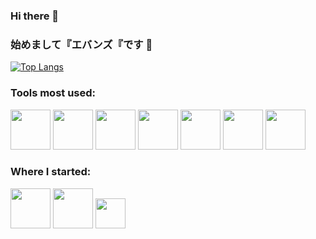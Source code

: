 ### Hi there 👋
### 始めまして『エバンズ『です 👋

[![Top Langs](https://github-readme-stats.vercel.app/api/top-langs/?username=wtfsystems&layout=compact&theme=outrun)](https://github.com/anuraghazra/github-readme-stats)

### Tools most used:
<p float="left">
  <a href="https://archlinux.org"><img src="https://raw.githubusercontent.com/wtfsystems/wtfsystems/main/images/arch.png" height="64"/></a>
  <a href="https://gcc.gnu.org"><img src="https://raw.githubusercontent.com/wtfsystems/wtfsystems/main/images/gcc-logo.png" height="64"/></a>
  <a href="https://www.python.org"><img src=https://raw.githubusercontent.com/wtfsystems/wtfsystems/main/images/Python_logo_icon.png height="64"/></a>
  <a href="https://www.mozilla.org"><img src="https://raw.githubusercontent.com/wtfsystems/wtfsystems/main/images/firefox.png" height="64"/></a>
  <a href="https://code.visualstudio.com"><img src="https://raw.githubusercontent.com/wtfsystems/wtfsystems/main/images/code.png" height="64"/></a>
  <a href="https://hyper.is"><img src="https://raw.githubusercontent.com/wtfsystems/wtfsystems/main/images/hyper.png" height="64"/></a>
  <a href="https://simplenote.com"><img src="https://raw.githubusercontent.com/wtfsystems/wtfsystems/main/images/simplenote.png" height="64"/></a>
</p>

### Where I started:
<p float="left">
  <a href="https://www.ibm.com/ibm/history/exhibits/vintage/vintage_4506VV4023.html"><img src="https://raw.githubusercontent.com/wtfsystems/wtfsystems/main/images/1024px-IBMPS1.jpg" height="64"/></a>
  <a href="https://www.microsoft.com/en-us/p/qbasic/9ntmcqwn2sqm"><img src="https://raw.githubusercontent.com/wtfsystems/wtfsystems/main/images/msdos.png" height="64"/></a>
  <a href="https://www.delorie.com/djgpp/"><img src="https://raw.githubusercontent.com/wtfsystems/wtfsystems/main/images/djgpp.gif" height="48"/></a>
</p>
